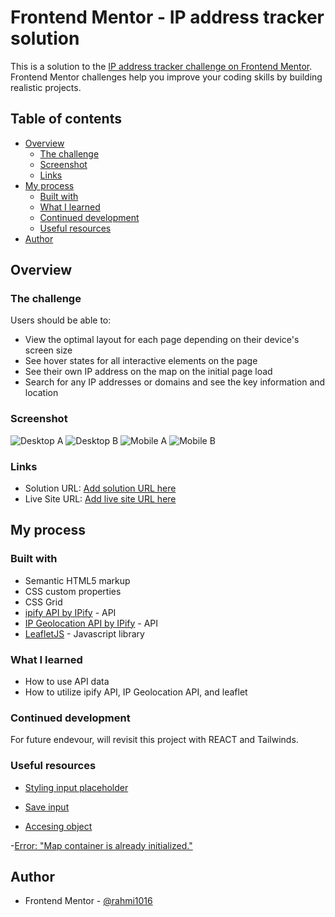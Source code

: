 # Frontend Mentor - IP address tracker solution

This is a solution to the [IP address tracker challenge on Frontend Mentor](https://www.frontendmentor.io/challenges/ip-address-tracker-I8-0yYAH0). Frontend Mentor challenges help you improve your coding skills by building realistic projects.

## Table of contents

- [Overview](#overview)
  - [The challenge](#the-challenge)
  - [Screenshot](#screenshot)
  - [Links](#links)
- [My process](#my-process)
  - [Built with](#built-with)
  - [What I learned](#what-i-learned)
  - [Continued development](#continued-development)
  - [Useful resources](#useful-resources)
- [Author](#author)

## Overview

### The challenge

Users should be able to:

- View the optimal layout for each page depending on their device's screen size
- See hover states for all interactive elements on the page
- See their own IP address on the map on the initial page load
- Search for any IP addresses or domains and see the key information and location

### Screenshot

![Desktop A](./images/Desktop%20A.png)
![Desktop B](./images/Desktop%20B.png)
![Mobile A](./images/Mobile%20A.png)
![Mobile B](./images/Mobile%20B.png)

### Links

- Solution URL: [Add solution URL here](https://your-solution-url.com)
- Live Site URL: [Add live site URL here](https://your-live-site-url.com)

## My process

### Built with

- Semantic HTML5 markup
- CSS custom properties
- CSS Grid
- [ipify API by IPify](https://www.ipify.org/) - API
- [IP Geolocation API by IPify](https://geo.ipify.org/) - API
- [LeafletJS](https://leafletjs.com/) - Javascript library

### What I learned

- How to use API data
- How to utilize ipify API, IP Geolocation API, and leaflet

### Continued development

For future endevour, will revisit this project with REACT and Tailwinds.

### Useful resources

- [Styling input placeholder](https://stackoverflow.com/questions/72657804/how-to-change-the-placeholder-of-an-input-in-css)

- [Save input](https://stackoverflow.com/questions/17433557/how-to-save-user-input-into-a-variable-in-html-and-javascript)

- [Accesing object](https://frontend.turing.edu/lessons/module-1/js-dot-bracket-notation.html#:~:text=We%20must%20use%20bracket%20notation,two%20words%20with%20a%20space.)

-[Error: "Map container is already initialized."](https://help.openstreetmap.org/questions/12935/error-map-container-is-already-initialized)

## Author

- Frontend Mentor - [@rahmi1016](https://www.frontendmentor.io/profile/rahmi1016)
